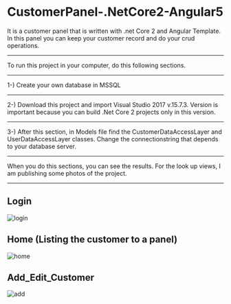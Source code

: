 # CustomerPanel-.NetCore2-Angular5
It is a customer panel that is written with .net Core 2 and Angular Template. In this panel you can keep your customer record and do your crud operations. 
<hr/>
 To run this project in your computer, do this following sections.
<hr/>
1-) Create your own database in MSSQL
<hr/>
2-) Download this project and import Visual Studio 2017 v.15.7.3. Version is important because you can build .Net Core 2 projects only in this version.
<hr/>
3-) After this section, in Models file find the CustomerDataAccessLayer and UserDataAccessLayer classes. Change the connectionstring that depends to your database server.
<hr/>
When you do this sections, you can see the results. For the look up views, I am publishing some photos of the project.
<hr/>

## Login
![login](https://user-images.githubusercontent.com/12279132/41809466-b4b9b84a-76f6-11e8-9936-3bfaa608b98c.png)

## Home (Listing the customer to a panel)
![home](https://user-images.githubusercontent.com/12279132/41809471-c64b60ea-76f6-11e8-9327-6dd83ce8bd6b.png)

## Add_Edit_Customer
![add](https://user-images.githubusercontent.com/12279132/41809474-d2ebd122-76f6-11e8-83ad-2b1e657be7cf.png)

